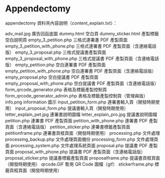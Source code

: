 Appendectomy
============

appendectomy 資料夾內容說明（content_explain.txt）：

adv_mail.jpg
  廣告回函底圖
dummy.html
  空白頁
dummy_sticker.html
  產製標籤空白說明頁
empty_3_petition.php
  三格式連署書 PDF 產製頁面
empty_3_petition_with_phone.php
  三格式連署書 PDF 產製頁面（含連絡電話版）
empty_3_proposal.php
  三格式提議書產製頁面
empty_3_proposal_with_phone.php
  三格式提議書 PDF 產製頁面（含連絡電話版）
empty_petition.php
  空白連署書 PDF 產製頁面
empty_petition_with_phone.php
  空白連署書 PDF 產製頁面（含連絡電話版）
empty_proposal.php
  空白提議書 PDF 產製頁面
empty_proposal_with_phone.php
  空白提議書 PDF 產製頁面（含連絡電話版）
form_qrcode_generator.php
  表格及標籤產製控制頁
form_qrcode_generator_admin.php
  表格及標籤產製控制頁（管理員版）
info.png
  information 圖示
input_petition_form.php
  連署書輸入頁（開發時期使用）
input_proposal_form.php
  提議書輸入頁（開發時期使用）
letter_explain_pet.jpg
  連署書說明圖檔
letter_explain_pro.jpg
  提議書說明圖檔
petition.php
  連署書 PDF 產製頁面
petition_with_phone.php
  連署書 PDF 產製頁面（含連絡電話版）
petition_sticker.php
  連署書標籤產製頁面
petitionframe.php
  連署書頁框頁面（開發時期使用）
processing.php
  文件處理
processing_backup.php
  文件處理頁面備份
processing_form.php
  文件處理頁面
processing_system.php
  文件處理系統頁面
proposal.php
  提議書 PDF 產製頁面
proposal_with_phone.php
  提議書 PDF 產製頁面（含連絡電話版）
proposal_sticker.php
  提議書標籤產製頁面
proposalframe.php
  提議書頁框頁面（開發時期使用）
qrcode.GIF
  暫用 QR Code 圖檔（gif）
stickerframe.php
  標籤頁框頁面（開發時期使用）
